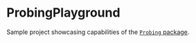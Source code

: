 # ProbingPlayground

Sample project showcasing capabilities of the [`Probing` package](https://github.com/NSFatalError/Probing).
